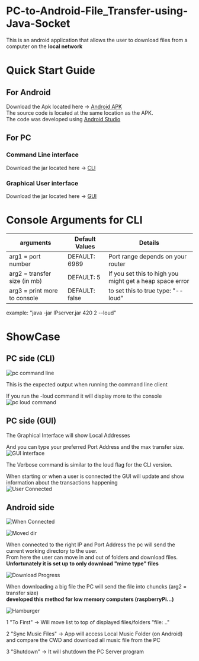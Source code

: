 # PC-to-Android-File_Transfer-using-Java-Socket
This is an android application that allows the user to download files from a computer on the **local network** <br />

# Quick Start Guide
## For Android
Download the Apk located here -> [Android APK](https://github.com/PaulAntonescu/PC-to-Android-File_Transfer-using-Java-Socket/tree/main/For%20Android) <br />
The source code is located at the same location as the APK.<br />
The code was developed using [Android Studio](https://developer.android.com/studio)

## For PC
### Command Line interface
Download the jar located here -> [CLI](https://github.com/PaulAntonescu/PC-to-Android-File_Transfer-using-Java-Socket/tree/main/For%20PC/Command%20Line%20application)

### Graphical User interface
Download the jar located here -> [GUI](https://github.com/PaulAntonescu/PC-to-Android-File_Transfer-using-Java-Socket/tree/main/For%20PC/GUI%20application)

# Console Arguments for CLI
arguments | Default Values | Details
------------ | ------------- | -------------
arg1 = port number            |  DEFAULT: 6969   |  Port range depends on your router <br />
arg2 = transfer size (in mb)  |  DEFAULT: 5      |  If you set this to high you might get a heap space error <br />
arg3 = print more to console  |  DEFAULT: false  |  to set this to true type: "--loud" <br />

example: "java -jar IPserver.jar 420 2 --loud"

# ShowCase
## PC side (CLI)
![pc command line](https://raw.githubusercontent.com/PaulAntonescu/PC-to-Android-File_Transfer-using-Java-Socket/main/assets/pc_side_cli.png)

This is the expected output when running the command line client<br />

If you run the -loud command it will display more to the console<br />
![pc loud command](https://raw.githubusercontent.com/PaulAntonescu/PC-to-Android-File_Transfer-using-Java-Socket/main/assets/pc_side_cli_android_downloading.png)

## PC side (GUI)
The Graphical Interface will show Local Addresses

And you can type your preferred Port Address and the max transfer size.<br />
![GUI interface](https://raw.githubusercontent.com/PaulAntonescu/PC-to-Android-File_Transfer-using-Java-Socket/main/assets/GUI_starting.png)

The Verbose command is similar to the loud flag for the CLI version.

When starting or when a user is connected the GUI will update and show information about the transactions happening<br />
![User Connected](https://raw.githubusercontent.com/PaulAntonescu/PC-to-Android-File_Transfer-using-Java-Socket/main/assets/User_Connected.png)

## Android side
![When Connected](https://raw.githubusercontent.com/PaulAntonescu/PC-to-Android-File_Transfer-using-Java-Socket/main/assets/Android_First_State.png)

![Moved dir](https://raw.githubusercontent.com/PaulAntonescu/PC-to-Android-File_Transfer-using-Java-Socket/main/assets/Android_Moving_Dir.png)

When connected to the right IP and Port Address the pc will send the current working directory to the user.<br />
From here the user can move in and out of folders and download files.<br />
**Unfortunately it is set up to only download "mime type" files**<br />

![Download Progress](https://github.com/PaulAntonescu/PC-to-Android-File_Transfer-using-Java-Socket/blob/main/assets/Android_Downloading_Progress.png)

When downloading a big file the PC will send the file into chuncks (arg2 = transfer size)<br />
**developed this method for low memory computers (raspberryPi...)**<br />

![Hamburger](https://raw.githubusercontent.com/PaulAntonescu/PC-to-Android-File_Transfer-using-Java-Socket/main/assets/Android_Hamburger_Menu.png)

1 "To First" -> Will move list to top of displayed files/folders "file: .."<br />

2 "Sync Music Files" -> App will access Local Music Folder (on Android) and compare the CWD and download all music file from the PC<br />

3 "Shutdown" -> It will shutdown the PC Server program<br />
